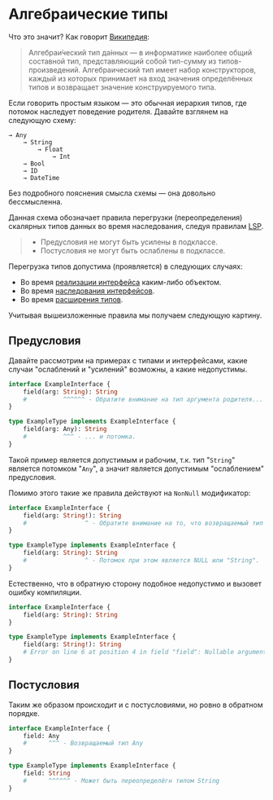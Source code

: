 # Алгебраические типы

Что это значит? Как говорит 
[Википедия](https://ru.wikipedia.org/wiki/%D0%90%D0%BB%D0%B3%D0%B5%D0%B1%D1%80%D0%B0%D0%B8%D1%87%D0%B5%D1%81%D0%BA%D0%B8%D0%B9_%D1%82%D0%B8%D0%BF_%D0%B4%D0%B0%D0%BD%D0%BD%D1%8B%D1%85):
  
> Алгебраи́ческий тип да́нных — в информатике наиболее общий составной тип, представляющий 
собой тип-сумму из типов-произведений. Алгебраический тип имеет набор конструкторов, 
каждый из которых принимает на вход значения определённых типов и возвращает значение 
конструируемого типа.

Если говорить простым языком — это обычная иерархия типов, где потомок 
наследует поведение родителя. Давайте взглянем на следующую схему:

```accord
→ Any
    → String
        → Float
            → Int
    → Bool
    → ID
    → DateTime
```

Без подробного пояснения смысла схемы — она довольно бессмысленна.
 
Данная схема обозначает правила перегрузки (переопределения) скалярных 
типов данных во время наследования, следуя правилам [LSP](https://ru.wikipedia.org/wiki/%D0%9F%D1%80%D0%B8%D0%BD%D1%86%D0%B8%D0%BF_%D0%BF%D0%BE%D0%B4%D1%81%D1%82%D0%B0%D0%BD%D0%BE%D0%B2%D0%BA%D0%B8_%D0%91%D0%B0%D1%80%D0%B1%D0%B0%D1%80%D1%8B_%D0%9B%D0%B8%D1%81%D0%BA%D0%BE%D0%B2).

> - Предусловия не могут быть усилены в подклассе.
> - Постусловия не могут быть ослаблены в подклассе.

Перегрузка типов допустима (проявляется) в следующих случаях:
- Во время [реализации интерфейса](/sdl/interface) каким-либо объектом.
- Во время [наследования интерфейсов](https://github.com/railt/railt/issues/38).
- Во время [расширения типов](/sdl/extend).

Учитывая вышеизложенные правила мы получаем следующую картину.

## Предусловия

Давайте рассмотрим на примерах с типами и интерфейсами, 
какие случаи "ослаблений и "усилений" возможны, а какие недопустимы.

```graphql
interface ExampleInterface {
    field(arg: String): String
    #          ^^^^^^ - Обратите внимание на тип аргумента родителя...
}

type ExampleType implements ExampleInterface {
    field(arg: Any): String
    #          ^^^ - ... и потомка.
}
```

Такой пример является допустимым и рабочим, т.к. тип "`String`" 
является потомком "`Any`", а значит является допустимым "ослаблением" предусловия.

Помимо этого такие же правила действуют на `NonNull` модификатор:

```graphql
interface ExampleInterface {
    field(arg: String!): String
    #                ^ - Обратите внимание на то, что возвращаемый тип родителя является NonNull.
}

type ExampleType implements ExampleInterface {
    field(arg: String): String
    #                ^ - Потомок при этом является NULL или "String".
}
```

Естественно, что в обратную сторону подобное недопустимо и вызовет ошибку компиляции.

```graphql
interface ExampleInterface {
    field(arg: String): String
}

type ExampleType implements ExampleInterface {
    field(arg: String!): String
    # Error on line 6 at position 4 in field "field": Nullable argument "arg" can not be overriden by NonNull
}
```


## Постусловия

Таким же образом происходит и с постусловиями, но ровно в обратном порядке.

```graphql
interface ExampleInterface {
    field: Any
    #      ^^^ - Возвращаемый тип Any 
}

type ExampleType implements ExampleInterface {
    field: String
    #      ^^^^^^ - Может быть переопределёгн типом String
}
```
